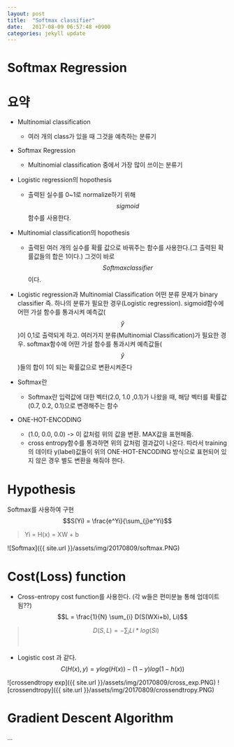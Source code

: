 ```yaml
---
layout: post
title:  "Softmax classifier"
date:   2017-08-09 06:57:48 +0900
categories: jekyll update
---
```

# Softmax Regression

# 요약
* Multinomial classification
    * 여러 개의 class가 있을 때 그것을 예측하는 분류기
* Softmax Regression
    * Multinomial classification 중에서 가장 많이 쓰이는 분류기
* Logistic regression의 hopothesis
    * 출력된 실수를 0~1로 normalize하기 위해 $$sigmoid$$함수를 사용한다.
* Multinomial classification의 hopothesis
    * 출력된 여러 개의 실수를 확률 값으로 바꿔주는 함수를 사용한다.(그 출력된 확률값들의 합은 1이다.) 그것이 바로 $$Softmax classifier$$이다. 
* Logistic regression과 Multinomial Classification
어떤 분류 문제가 binary classifier 즉. 하나의 분류가 필요한 경우(Logistic regression). sigmoid함수에 어떤 가설 함수를 통과시켜 예측값($$\hat{y}$$)이 0,1로 출력되게 하고. 여러가지 분류(Multinomial Classification)가 필요한 경우. softmax함수에 어떤 가설 함수를 통과시켜 예측값들($$\hat{y}$$)들의 합이 1이 되는 확률값으로 변환시켜준다

* Softmax란
    * Softmax란 입력값에 대한 벡터(2.0, 1.0 ,0.1)가 나왔을 때, 해당 벡터를 확률값(0.7, 0.2, 0.1)으로 변경해주는 함수
* ONE-HOT-ENCODING
    * (1.0, 0.0, 0.0) -> 이 값처럼 위의 값을 변환. MAX값을 표현해줌.
    * cross entropy함수를 통과하면 위의 값처럼 결과값이 나온다. 따라서 training의 데이타 y(label)값들이 위의 ONE-HOT-ENCODING 방식으로 표현되어 있지 않은 경우 별도 변환을 해줘야 한다.

# Hypothesis
Softmax를 사용하여 구현<br>
$$S(Yi) = \frac{e^Yi}{\sum_{j}e^Yi}$$
> Yi = H(x) = XW + b

![Softmax]({{ site.url }}/assets/img/20170809/softmax.PNG)

# Cost(Loss) function 
* Cross-entropy cost function를 사용한다. (각 w들은 편미분늘 통해 업데이트 됨??)
$$L = \frac{1}{N} \sum_{i} D(S(WXi+b), Li)$$
> $$D(S,L) = -\sum_{i} Li*log(Si)$$ <br>

* Logistic cost 과 같다.
$$C(H(x),y) = ylog(H(x)) - (1-y)log(1-h(x))$$

![crossendtropy exp]({{ site.url }}/assets/img/20170809/cross_exp.PNG)
![crossendtropy]({{ site.url }}/assets/img/20170809/crossendtropy.PNG)


# Gradient Descent Algorithm
...
